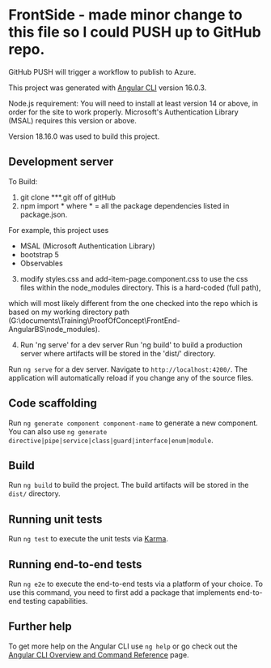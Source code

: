 # FrontSide - made minor change to this file so I could PUSH up to GitHub repo.
GitHub PUSH will trigger a workflow to publish to Azure.

This project was generated with [Angular CLI](https://github.com/angular/angular-cli) version 16.0.3.

Node.js requirement:
You will need to install at least version 14 or above, in order for the site to work properly.
Microsoft's Authentication Library (MSAL) requires this version or above.

Version 18.16.0 was used to build this project.


## Development server

To Build: 

1) git clone ***.git off of gitHub
2) npm import *
where * = all the package dependencies listed in package.json.

For example, this project uses 
- MSAL (Microsoft Authentication Library)
- bootstrap 5 
- Observables

3) modify styles.css and add-item-page.component.css 
to use the css files within the node_modules directory. This is a hard-coded (full path),

which will most likely different from the one checked into the repo which is based on my working
directory path (G:\documents\Training\ProofOfConcept\FrontEnd-AngularBS\node_modules).

4) Run 'ng serve' for a dev server
Run 'ng build' to build a production server  where artifacts will be stored in the 'dist/' directory.


Run `ng serve` for a dev server. Navigate to `http://localhost:4200/`. The application will automatically reload if you change any of the source files.

## Code scaffolding

Run `ng generate component component-name` to generate a new component. You can also use `ng generate directive|pipe|service|class|guard|interface|enum|module`.

## Build

Run `ng build` to build the project. The build artifacts will be stored in the `dist/` directory.

## Running unit tests

Run `ng test` to execute the unit tests via [Karma](https://karma-runner.github.io).

## Running end-to-end tests

Run `ng e2e` to execute the end-to-end tests via a platform of your choice. To use this command, you need to first add a package that implements end-to-end testing capabilities.

## Further help

To get more help on the Angular CLI use `ng help` or go check out the [Angular CLI Overview and Command Reference](https://angular.io/cli) page.
